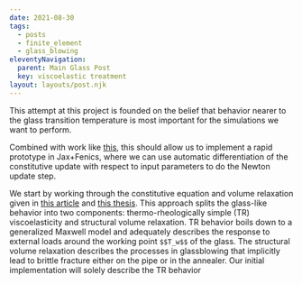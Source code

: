 ```yaml
---
date: 2021-08-30
tags:
  - posts
  - finite_element
  - glass_blowing
eleventyNavigation:
  parent: Main Glass Post
  key: viscoelastic treatment
layout: layouts/post.njk
---
```


This attempt at this project is founded on the belief that behavior nearer to the glass transition temperature
is most important for the simulations we want to perform.

Combined with work like [this](https://bleyerj.github.io/comet-fenicsx/tours/nonlinear_problems/linear_viscoelasticity_jax/linear_viscoelasticity_jax.html),
this should allow us to implement a rapid prototype in Jax+Fenics, where we can use
automatic differentiation of the constitutive update with respect to input parameters 
to do the Newton update step. 

We start by working through the constitutive equation and volume relaxation given in 
[this article](https://www.sciencedirect.com/science/article/pii/S0045794910001264)
and [this thesis](https://backend.orbit.dtu.dk/ws/portalfiles/portal/5433989/Tempered+Glass.pdf).
This approach splits the glass-like behavior into two components: thermo-rheologically simple (TR) viscoelasticity
and structural volume relaxation. 
TR behavior boils down to a generalized Maxwell model
and adequately describes the response to external loads around the working point `$$T_w$$` of the glass.
The structural volume relaxation describes the processes in glassblowing that implicitly lead to brittle fracture
either on the pipe or in the annealer. 
Our initial implementation will solely describe the TR behavior 




